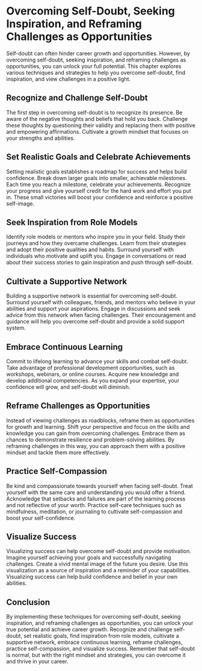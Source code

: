 # Overcoming Self-Doubt, Seeking Inspiration, and Reframing Challenges as Opportunities

Self-doubt can often hinder career growth and opportunities. However, by overcoming self-doubt, seeking inspiration, and reframing challenges as opportunities, you can unlock your full potential. This chapter explores various techniques and strategies to help you overcome self-doubt, find inspiration, and view challenges in a positive light.

## Recognize and Challenge Self-Doubt

The first step in overcoming self-doubt is to recognize its presence. Be aware of the negative thoughts and beliefs that hold you back. Challenge these thoughts by questioning their validity and replacing them with positive and empowering affirmations. Cultivate a growth mindset that focuses on your strengths and abilities.

## Set Realistic Goals and Celebrate Achievements

Setting realistic goals establishes a roadmap for success and helps build confidence. Break down larger goals into smaller, achievable milestones. Each time you reach a milestone, celebrate your achievements. Recognize your progress and give yourself credit for the hard work and effort you put in. These small victories will boost your confidence and reinforce a positive self-image.

## Seek Inspiration from Role Models

Identify role models or mentors who inspire you in your field. Study their journeys and how they overcame challenges. Learn from their strategies and adopt their positive qualities and habits. Surround yourself with individuals who motivate and uplift you. Engage in conversations or read about their success stories to gain inspiration and push through self-doubt.

## Cultivate a Supportive Network

Building a supportive network is essential for overcoming self-doubt. Surround yourself with colleagues, friends, and mentors who believe in your abilities and support your aspirations. Engage in discussions and seek advice from this network when facing challenges. Their encouragement and guidance will help you overcome self-doubt and provide a solid support system.

## Embrace Continuous Learning

Commit to lifelong learning to advance your skills and combat self-doubt. Take advantage of professional development opportunities, such as workshops, webinars, or online courses. Acquire new knowledge and develop additional competencies. As you expand your expertise, your confidence will grow, and self-doubt will diminish.

## Reframe Challenges as Opportunities

Instead of viewing challenges as roadblocks, reframe them as opportunities for growth and learning. Shift your perspective and focus on the skills and knowledge you can gain from overcoming challenges. Embrace them as chances to demonstrate resilience and problem-solving abilities. By reframing challenges in this way, you can approach them with a positive mindset and tackle them more effectively.

## Practice Self-Compassion

Be kind and compassionate towards yourself when facing self-doubt. Treat yourself with the same care and understanding you would offer a friend. Acknowledge that setbacks and failures are part of the learning process and not reflective of your worth. Practice self-care techniques such as mindfulness, meditation, or journaling to cultivate self-compassion and boost your self-confidence.

## Visualize Success

Visualizing success can help overcome self-doubt and provide motivation. Imagine yourself achieving your goals and successfully navigating challenges. Create a vivid mental image of the future you desire. Use this visualization as a source of inspiration and a reminder of your capabilities. Visualizing success can help build confidence and belief in your own abilities.

## Conclusion

By implementing these techniques for overcoming self-doubt, seeking inspiration, and reframing challenges as opportunities, you can unlock your true potential and achieve career growth. Recognize and challenge self-doubt, set realistic goals, find inspiration from role models, cultivate a supportive network, embrace continuous learning, reframe challenges, practice self-compassion, and visualize success. Remember that self-doubt is normal, but with the right mindset and strategies, you can overcome it and thrive in your career.
